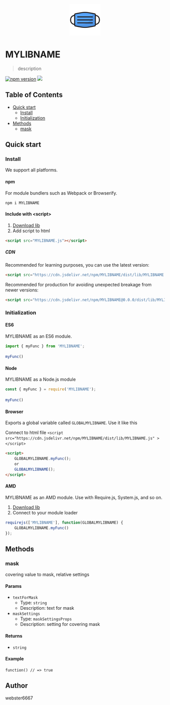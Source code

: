 <p align="center" style="text-align:center">
    <img src="./illustration.svg" alt="illustration" width="100"/>
</p>

# MYLIBNAME

> description

[![npm version](https://badge.fury.io/js/MYLIBNAME.svg)](https://www.npmjs.com/package/MYLIBNAME)
[![](https://data.jsdelivr.com/v1/package/npm/MYLIBNAME/badge)](https://www.jsdelivr.com/package/npm/MYLIBNAME)


## Table of Contents

- [Quick start](#quick-start)
  - [Install](#install)
  - [Initialization](#initialization)
- [Methods](#methods)
  - [mask](#mask)

## Quick start

### Install

We support all platforms.

#### npm

For module bundlers such as Webpack or Browserify.

```shell
npm i MYLIBNAME
```

#### Include with &lt;script&gt;

1. <a href="https://cdn.jsdelivr.net/npm/MYLIBNAME/dist/lib/MYLIBNAME.js" target="_blank">Download lib</a>
2. Add script to html

```html
<script src="MYLIBNAME.js"></script>
```

##### CDN

Recommended for learning purposes, you can use the latest version:

```html
<script src="https://cdn.jsdelivr.net/npm/MYLIBNAME/dist/lib/MYLIBNAME.js"></script>
```

Recommended for production for avoiding unexpected breakage from newer versions:

```html
<script src="https://cdn.jsdelivr.net/npm/MYLIBNAME@0.0.0/dist/lib/MYLIBNAME.js"></script>
```

### Initialization

#### ES6

MYLIBNAME as an ES6 module.

```js
import { myFunc } from 'MYLIBNAME';

myFunc()

```

#### Node

MYLIBNAME as a Node.js module

```js
const { myFunc } = require('MYLIBNAME');

myFunc()
```

#### Browser

Exports a global variable called `GLOBALMYLIBNAME`. Use it like this

Connect to html file ```<script src="https://cdn.jsdelivr.net/npm/MYLIBNAME/dist/lib/MYLIBNAME.js" ></script>```

```html
<script>
    GLOBALMYLIBNAME.myFunc();
    or
    GLOBALMYLIBNAME();
</script>
```

#### AMD

MYLIBNAME as an AMD module. Use with Require.js, System.js, and so on.

1. <a href="https://cdn.jsdelivr.net/npm/MYLIBNAME/dist/lib/MYLIBNAME.js" target="_blank">Download lib</a>
2. Connect to your module loader

```js
requirejs(['MYLIBNAME'], function(GLOBALMYLIBNAME) {
    GLOBALMYLIBNAME.myFunc()
});
```

## Methods

### mask

covering value to mask, relative settings


#### Params
- `textForMask`
  - Type: `string`
  - Description: text for mask
- `maskSettings`
  - Type: `maskSettingsProps`
  - Description: setting for covering mask

#### Returns
- `string`

#### Example
```JS
function() // => true
```



## Author

webster6667
